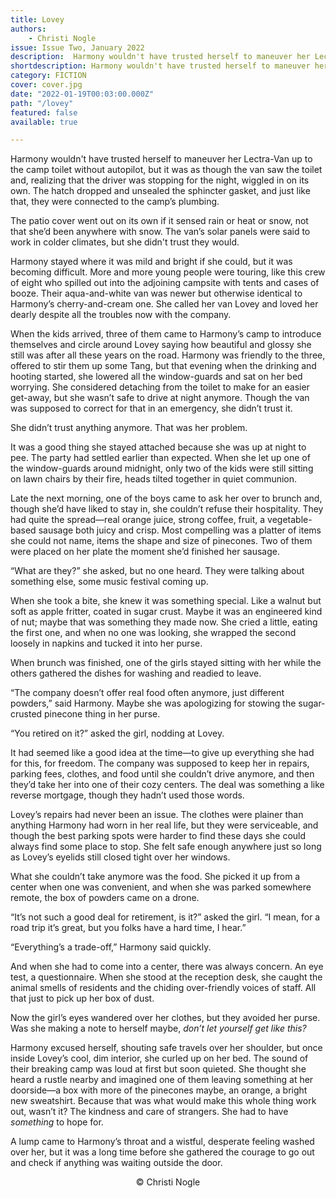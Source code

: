 ```yaml
---
title: Lovey
authors:
    - Christi Nogle
issue: Issue Two, January 2022
description:  Harmony wouldn't have trusted herself to maneuver her Lectra-Van up to the camp toilet without autopilot, but it was as though the van saw the toilet and, realizing that the driver was stopping for the night, wiggled in on its own. The hatch dropped and unsealed the sphincter gasket, and just like that, they were connected to the camp’s plumbing. <p>The patio cover went out on its own if it sensed rain or heat or snow, not that she’d been anywhere with snow. The van’s solar panels were said to work in colder climates, but she didn't trust they would.</p> <p>Harmony stayed where it was mild and bright if she could, but it was becoming difficult. More and more young people were touring, like this crew of eight who spilled out into the adjoining campsite with tents and cases of booze. Their aqua-and-white van was newer but otherwise identical to Harmony’s cherry-and-cream one. She called her van Lovey and loved her dearly despite all the troubles now with the company.</p>
shortdescription: Harmony wouldn't have trusted herself to maneuver her Lectra-Van up to the camp toilet without autopilot, but it was as though the van saw the toilet and, realizing that the driver was stopping for the night, wiggled in on its own. The hatch dropped and unsealed the sphincter gasket, and just like that, they were connected to the camp’s plumbing.
category: FICTION
cover: cover.jpg
date: "2022-01-19T00:03:00.000Z"
path: "/lovey"
featured: false
available: true

---
```


Harmony wouldn't have trusted herself to maneuver her Lectra-Van up to the camp toilet without autopilot, but it was as though the van saw the toilet and, realizing that the driver was stopping for the night, wiggled in on its own. The hatch dropped and unsealed the sphincter gasket, and just like that, they were connected to the camp’s plumbing. 

The patio cover went out on its own if it sensed rain or heat or snow, not that she’d been anywhere with snow. The van’s solar panels were said to work in colder climates, but she didn't trust they would.  

Harmony stayed where it was mild and bright if she could, but it was becoming difficult. More and more young people were touring, like this crew of eight who spilled out into the adjoining campsite with tents and cases of booze. Their aqua-and-white van was newer but otherwise identical to Harmony’s cherry-and-cream one. She called her van Lovey and loved her dearly despite all the troubles now with the company.

When the kids arrived, three of them came to Harmony’s camp to introduce themselves and circle around Lovey saying how beautiful and glossy she still was after all these years on the road. Harmony was friendly to the three, offered to stir them up some Tang, but that evening when the drinking and hooting started, she lowered all the window-guards and sat on her bed worrying. She considered detaching from the toilet to make for an easier get-away, but she wasn’t safe to drive at night anymore. Though the van was supposed to correct for that in an emergency, she didn’t trust it. 

She didn’t trust anything anymore. That was her problem. 

It was a good thing she stayed attached because she was up at night to pee. The party had settled earlier than expected. When she let up one of the window-guards around midnight, only two of the kids were still sitting on lawn chairs by their fire, heads tilted together in quiet communion. 

Late the next morning, one of the boys came to ask her over to brunch and, though she’d have liked to stay in, she couldn’t refuse their hospitality. They had quite the spread—real orange juice, strong coffee, fruit, a vegetable-based sausage both juicy and crisp. Most compelling was a platter of items she could not name, items the shape and size of pinecones. Two of them were placed on her plate the moment she’d finished her sausage. 

“What are they?” she asked, but no one heard. They were talking about something else, some music festival coming up. 

When she took a bite, she knew it was something special. Like a walnut but soft as apple fritter, coated in sugar crust. Maybe it was an engineered kind of nut; maybe that was something they made now. She cried a little, eating the first one, and when no one was looking, she wrapped the second loosely in napkins and tucked it into her purse. 

When brunch was finished, one of the girls stayed sitting with her while the others gathered the dishes for washing and readied to leave. 

“The company doesn’t offer real food often anymore, just different powders,” said Harmony. Maybe she was apologizing for stowing the sugar-crusted pinecone thing in her purse. 

“You retired on it?” asked the girl, nodding at Lovey. 

It had seemed like a good idea at the time—to give up everything she had for this, for freedom. The company was supposed to keep her in repairs, parking fees, clothes, and food until she couldn’t drive anymore, and then they’d take her into one of their cozy centers. The deal was something a like reverse mortgage, though they hadn’t used those words. 

Lovey’s repairs had never been an issue. The clothes were plainer than anything Harmony had worn in her real life, but they were serviceable, and though the best parking spots were harder to find these days she could always find some place to stop. She felt safe enough anywhere just so long as Lovey’s eyelids still closed tight over her windows. 

What she couldn’t take anymore was the food. She picked it up from a center when one was convenient, and when she was parked somewhere remote, the box of powders came on a drone. 

“It’s not such a good deal for retirement, is it?” asked the girl. “I mean, for a road trip it’s great, but you folks have a hard time, I hear.” 

“Everything’s a trade-off,” Harmony said quickly. 

And when she had to come into a center, there was always concern. An eye test, a questionnaire. When she stood at the reception desk, she caught the animal smells of residents and the chiding over-friendly voices of staff. All that just to pick up her box of dust.

Now the girl’s eyes wandered over her clothes, but they avoided her purse. Was she making a note to herself maybe, *don’t let yourself get like this?* 

Harmony excused herself, shouting safe travels over her shoulder, but once inside Lovey’s cool, dim interior, she curled up on her bed. The sound of their breaking camp was loud at first but soon quieted. She thought she heard a rustle nearby and imagined one of them leaving something at her doorside—a box with more of the pinecones maybe, an orange, a bright new sweatshirt. Because that was what would make this whole thing work out, wasn’t it? The kindness and care of strangers. She had to have *something* to hope for.

A lump came to Harmony’s throat and a wistful, desperate feeling washed over her, but it was a long time before she gathered the courage to go out and check if anything was waiting outside the door.

<p style="text-align: center;">© Christi Nogle</p>